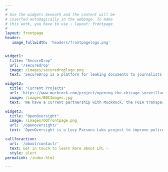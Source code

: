 ```yaml
---
#
# Use the widgets beneath and the content will be
# inserted automagically in the webpage. To make
# this work, you have to use › layout: frontpage
#
layout: frontpage
header:
   image_fullwidth: 'headers/frontpagelogo.png'


widget1:
  title: "SecureDrop"
  url: '/securedrop'
  image: /images/securedroplogo.png
  text: 'SecureDrop is a platform for leaking documents to journalists securely and without compromising sources. LPL has launched Black Rose, our SecureDrop instance. We are the only group running an instance in Chicago and will be assisting journalists in breaking stories.'

widget2:
  title: "Current Projects"
  url: 'https://www.muckrock.com/project/opening-the-chicago-surveillance-fund-25/'
  image: /images/BOCImages.jpg 
  text: 'We have a current partnership with MuckRock, the FOIA transparency organization, into the Chicago Police Departments use of 1505 funds. Based on civil asset forfeiture, 1505 is a slush fund that CPD maintains, with a significant portion of their purchases going into purchasing surveillance equipment.'

widget3:
  title: "OpenOversight"
  image: /images/OOfrontpage.png
  url: '/openoversight/'
  text: 'OpenOversight is a Lucy Parsons Labs project to improve police accountability using public and crowdsourced data. We maintain a database of police officers and provide a digital gallery that allows the public to identify the name and badge number of a police officer they would like to file a complaint about.'

callforaction:
  url: '/about/contact/'
  text: Get in touch to learn more about LPL ›
  style: alert
permalink: /index.html

---
```

